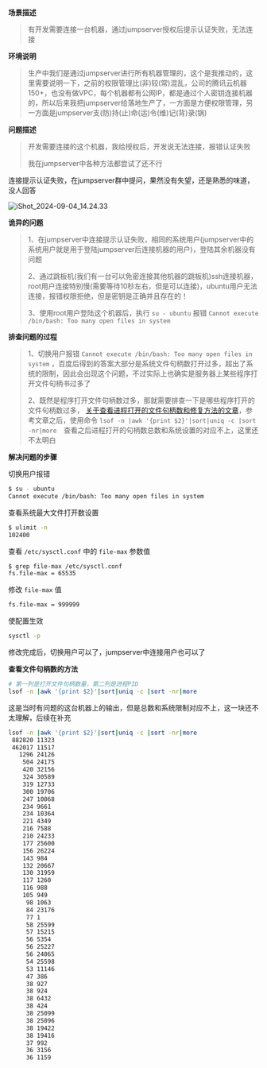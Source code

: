**场景描述**

> 有开发需要连接一台机器，通过jumpserver授权后提示认证失败，无法连接



**环境说明**

> 生产中我们是通过jumpserver进行所有机器管理的，这个是我推动的，这里需要说明一下，之前的权限管理比(非)较(常)混乱，公司的腾讯云机器150+，也没有做VPC，每个机器都有公网IP，都是通过个人密钥连接机器的，所以后来我把jumpserver给落地生产了，一方面是方便权限管理，另一方面是jumpserver支(防)持(止)命(运)令(维)记(背)录(锅)



**问题描述**

> 开发需要连接的这个机器，我给授权后，开发说无法连接，报错认证失败
>
> 我在jumpserver中各种方法都尝试了还不行



连接提示认证失败，在jumpserver群中提问，果然没有失望，还是熟悉的味道，没人回答

![iShot_2024-09-04_14.24.33](https://gitea.pptfz.cn/pptfz/picgo-images/raw/branch/master/img/iShot_2024-09-04_14.24.33.png)



**诡异的问题**

> 1、在jumpserver中连接提示认证失败，相同的系统用户(jumpserver中的系统用户就是用于登陆jumpserver后连接机器的用户)，登陆其余机器没有问题
>
> 2、通过跳板机(我们有一台可以免密连接其他机器的跳板机)ssh连接机器，root用户连接特别慢(需要等待10秒左右，但是可以连接)，ubuntu用户无法连接，报错权限拒绝，但是密钥是正确并且存在的！
>
> 3、使用root用户登陆这个机器后，执行 `su - ubuntu` 报错 `Cannot execute /bin/bash: Too many open files in system`



**排查问题的过程**

> 1、切换用户报错 `Cannot execute /bin/bash: Too many open files in system` ，百度后得到的答案大部分是系统文件句柄数打开过多，超出了系统的限制，因此会出现这个问题，不过实际上也确实是服务器上某些程序打开文件句柄书过多了
>
> 2、既然是程序打开文件句柄数过多，那就需要排查一下是哪些程序打开的文件句柄数过多， [关于查看进程打开的文件句柄数和修复方法的文章](https://www.jb51.net/article/97706.htm)，参考文章之后，使用命令 `lsof -n |awk '{print $2}'|sort|uniq -c |sort -nr|more  `查看之后进程打开的句柄数总数和系统设置的对应不上，这里还不太明白





**解决问题的步骤**

切换用户报错 

```sh
$ su - ubuntu
Cannot execute /bin/bash: Too many open files in system
```



查看系统最大文件打开数设置

```sh
$ ulimit -n
102400
```



查看 `/etc/sysctl.conf` 中的 `file-max` 参数值

```sh
$ grep file-max /etc/sysctl.conf 
fs.file-max = 65535
```



修改 `file-max` 值

```sh
fs.file-max = 999999
```



使配置生效

```sh
sysctl -p
```



修改完成后，切换用户可以了，jumpserver中连接用户也可以了



**查看文件句柄数的方法**

```sh
# 第一列是打开文件句柄数量，第二列是进程PID
lsof -n |awk '{print $2}'|sort|uniq -c |sort -nr|more
```



这是当时有问题的这台机器上的输出，但是总数和系统限制对应不上，这一块还不太理解，后续在补充

```sh
lsof -n |awk '{print $2}'|sort|uniq -c |sort -nr|more  
 882820 11323
 462017 11517
   1296 24126
    504 24175
    420 32156
    324 30589
    319 12733
    300 19706
    247 10068
    234 9661
    234 10364
    221 4349
    216 7588
    210 24233
    177 25600
    156 26224
    143 984
    132 20667
    130 31959
    117 1260
    116 988
    105 949
     98 1063
     84 23176
     77 1
     58 25599
     57 15215
     56 5354
     56 25227
     56 24065
     54 25598
     53 11146
     47 386
     38 927
     38 924
     38 6432
     38 424
     38 25099
     38 25096
     38 19422
     38 19416
     37 992
     36 3156
     36 1159
```

